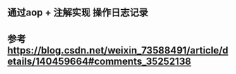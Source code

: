 ## 通过aop + 注解实现 操作日志记录
## 参考 https://blog.csdn.net/weixin_73588491/article/details/140459664#comments_35252138